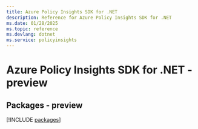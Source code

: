 ```yaml
---
title: Azure Policy Insights SDK for .NET
description: Reference for Azure Policy Insights SDK for .NET
ms.date: 01/28/2025
ms.topic: reference
ms.devlang: dotnet
ms.service: policyinsights
---
```

# Azure Policy Insights SDK for .NET - preview
## Packages - preview
[!INCLUDE [packages](policy-insights-index.md)]